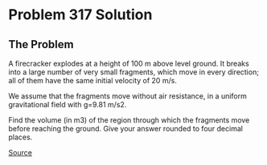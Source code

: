 # Problem 317 Solution


## The Problem

A firecracker explodes at a height of 100 m above level ground. It breaks into a large number of very small fragments, which move in every direction; all of them have the same initial velocity of 20 m/s.

We assume that the fragments move without air resistance, in a uniform gravitational field with g=9.81 m/s2.

Find the volume (in m3) of the region through which the fragments move before reaching the ground. Give your answer rounded to four decimal places.

[Source](https://projecteuler.net/problem=317)

